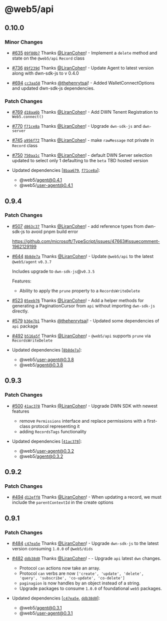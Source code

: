 # @web5/api

## 0.10.0

### Minor Changes

- [#635](https://github.com/TBD54566975/web5-js/pull/635) [`09f80b7`](https://github.com/TBD54566975/web5-js/commit/09f80b70d099c743cb1057e3d66eb0471c542f14) Thanks [@LiranCohen](https://github.com/LiranCohen)! - Implement a `delete` method and state on the `@web5/api` `Record` class

- [#736](https://github.com/TBD54566975/web5-js/pull/736) [`89f239d`](https://github.com/TBD54566975/web5-js/commit/89f239d1338a71ce700ac1efaef124035a5363c9) Thanks [@LiranCohen](https://github.com/LiranCohen)! - Update Agent to latest version along with dwn-sdk-js to v 0.4.0

- [#694](https://github.com/TBD54566975/web5-js/pull/694) [`cc3aa58`](https://github.com/TBD54566975/web5-js/commit/cc3aa58069dd5465834b32174e3f840ddf782d60) Thanks [@thehenrytsai](https://github.com/thehenrytsai)! - Added WalletConnectOptions and updated dwn-sdk-js dependencies.

### Patch Changes

- [#769](https://github.com/TBD54566975/web5-js/pull/769) [`d18aa6b`](https://github.com/TBD54566975/web5-js/commit/d18aa6bfe0388097e48416477d3c43147dfd4282) Thanks [@LiranCohen](https://github.com/LiranCohen)! - Add DWN Tenent Registration to `Web5.connect()`

- [#770](https://github.com/TBD54566975/web5-js/pull/770) [`f71ce8a`](https://github.com/TBD54566975/web5-js/commit/f71ce8a6b9b10dfb1a627a9fe0d7473a453422e0) Thanks [@LiranCohen](https://github.com/LiranCohen)! - Upgrade `dwn-sdk-js` and `dwn-server`

- [#745](https://github.com/TBD54566975/web5-js/pull/745) [`a956f72`](https://github.com/TBD54566975/web5-js/commit/a956f729f2c7a8e935d4a66511b393d1ccf1476a) Thanks [@LiranCohen](https://github.com/LiranCohen)! - make `rawMessage` not private in `Record` class

- [#750](https://github.com/TBD54566975/web5-js/pull/750) [`750aa1c`](https://github.com/TBD54566975/web5-js/commit/750aa1c2c52515104c7ff4e36945297b58d68356) Thanks [@LiranCohen](https://github.com/LiranCohen)! - default DWN Server selection updated to select only 1 defaulting to the `beta` TBD hosted version

- Updated dependencies [[`8baa679`](https://github.com/TBD54566975/web5-js/commit/8baa679ae496c9052025b11d435c48390579be47), [`f71ce8a`](https://github.com/TBD54566975/web5-js/commit/f71ce8a6b9b10dfb1a627a9fe0d7473a453422e0)]:
  - @web5/agent@0.4.1
  - @web5/user-agent@0.4.1

## 0.9.4

### Patch Changes

- [#507](https://github.com/TBD54566975/web5-js/pull/507) [`d863c37`](https://github.com/TBD54566975/web5-js/commit/d863c373ef1cfff18cd2b4e9864057fea107115e) Thanks [@LiranCohen](https://github.com/LiranCohen)! - add reference types from dwn-sdk-js to avoid pnpm build error

  https://github.com/microsoft/TypeScript/issues/47663#issuecomment-1962129199

- [#644](https://github.com/TBD54566975/web5-js/pull/644) [`8b8de7a`](https://github.com/TBD54566975/web5-js/commit/8b8de7a82337a68c8625107da2f9fc7ce4286c07) Thanks [@LiranCohen](https://github.com/LiranCohen)! - Update `@web5/api` to the latest `@web5/agent` `v0.3.7`

  Includes upgrade to `dwn-sdk-js`@`v0.3.5`

  Features:

  - Ability to apply the `prune` property to a `RecordsWriteDelete`

- [#523](https://github.com/TBD54566975/web5-js/pull/523) [`05eeb76`](https://github.com/TBD54566975/web5-js/commit/05eeb763f5e27a7ac38c24c6c2ac6a5a08c84f37) Thanks [@LiranCohen](https://github.com/LiranCohen)! - Add a helper methods for generating a PaginationCursor from `api` without importing `dwn-sdk-js` directly.

- [#579](https://github.com/TBD54566975/web5-js/pull/579) [`b36e7b1`](https://github.com/TBD54566975/web5-js/commit/b36e7b1eabd7c99313d6f6adb335c5a6d085d83e) Thanks [@thehenrytsai](https://github.com/thehenrytsai)! - Updated some dependencies of `api` package

- [#492](https://github.com/TBD54566975/web5-js/pull/492) [`b516a5f`](https://github.com/TBD54566975/web5-js/commit/b516a5f71c3e2babefa644f2d88b1520c844ca0c) Thanks [@LiranCohen](https://github.com/LiranCohen)! - `@web5/api` supports `prune` via `RecordsWriteDelete`

- Updated dependencies [[`8b8de7a`](https://github.com/TBD54566975/web5-js/commit/8b8de7a82337a68c8625107da2f9fc7ce4286c07)]:
  - @web5/user-agent@0.3.8
  - @web5/agent@0.3.8

## 0.9.3

### Patch Changes

- [#500](https://github.com/TBD54566975/web5-js/pull/500) [`41ac378`](https://github.com/TBD54566975/web5-js/commit/41ac378a0197e56aeb70cf2d80d6b3917d4c1490) Thanks [@LiranCohen](https://github.com/LiranCohen)! - Upgrade DWN SDK with newest features

  - remove `Permissions` interface and replace permissions with a first-class protocol representing it
  - adding `RecordsTags` functionality

- Updated dependencies [[`41ac378`](https://github.com/TBD54566975/web5-js/commit/41ac378a0197e56aeb70cf2d80d6b3917d4c1490)]:
  - @web5/user-agent@0.3.2
  - @web5/agent@0.3.2

## 0.9.2

### Patch Changes

- [#494](https://github.com/TBD54566975/web5-js/pull/494) [`d12eff8`](https://github.com/TBD54566975/web5-js/commit/d12eff8dc360dc4991325d4d686269497c13e453) Thanks [@LiranCohen](https://github.com/LiranCohen)! - When updating a record, we must include the `parentContextId` in the create options

## 0.9.1

### Patch Changes

- [#484](https://github.com/TBD54566975/web5-js/pull/484) [`c47ea5e`](https://github.com/TBD54566975/web5-js/commit/c47ea5ee936c9164c6ead47caf1ad099c1a4b0f1) Thanks [@LiranCohen](https://github.com/LiranCohen)! - Upgrade `dwn-sdk-js` to the latest version consuming `1.0.0` of `@web5/dids`

- [#482](https://github.com/TBD54566975/web5-js/pull/482) [`ddb38d0`](https://github.com/TBD54566975/web5-js/commit/ddb38d0da0c510e9af00afddffe228c22cb830cd) Thanks [@LiranCohen](https://github.com/LiranCohen)! - - Upgrade `api` latest `dwn` changes.
  - Protocol `can` actions now take an array.
  - Protocol `can` verbs are now `['create', 'update', 'delete', 'query', 'subscribe', 'co-update', 'co-delete']`
  - `paginagion` is now handles by an object instead of a string.
  - Upgrade packages to consume `1.0.0` of foundational `web5` packages.
- Updated dependencies [[`c47ea5e`](https://github.com/TBD54566975/web5-js/commit/c47ea5ee936c9164c6ead47caf1ad099c1a4b0f1), [`ddb38d0`](https://github.com/TBD54566975/web5-js/commit/ddb38d0da0c510e9af00afddffe228c22cb830cd)]:
  - @web5/agent@0.3.1
  - @web5/user-agent@0.3.1
